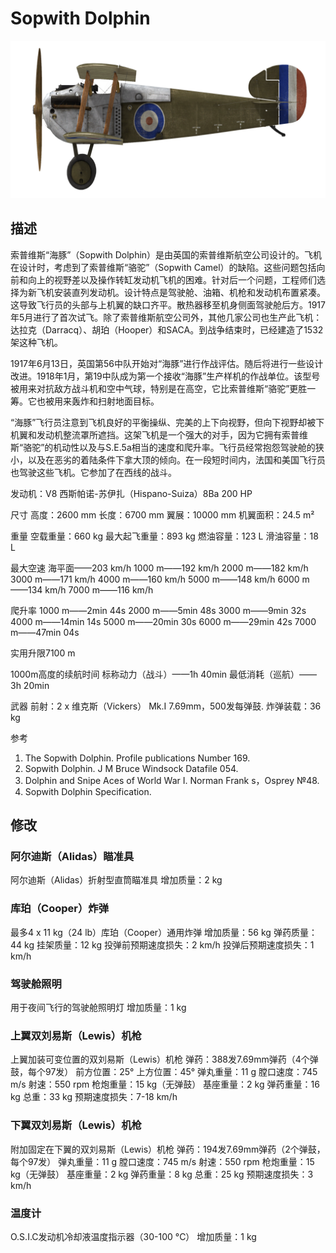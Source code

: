 # Sopwith Dolphin

![sopdolphin](../images/sopdolphin.png)

## 描述

索普维斯“海豚”（Sopwith Dolphin）是由英国的索普维斯航空公司设计的。飞机在设计时，考虑到了索普维斯“骆驼”（Sopwith Camel）的缺陷。这些问题包括向前和向上的视野差以及操作转缸发动机飞机的困难。针对后一个问题，工程师们选择为新飞机安装直列发动机。设计特点是驾驶舱、油箱、机枪和发动机布置紧凑。这导致飞行员的头部与上机翼的缺口齐平。散热器移至机身侧面驾驶舱后方。1917年5月进行了首次试飞。除了索普维斯航空公司外，其他几家公司也生产此飞机：达拉克（Darracq）、胡珀（Hooper）和SACA。到战争结束时，已经建造了1532架这种飞机。 

1917年6月13日，英国第56中队开始对“海豚”进行作战评估。随后将进行一些设计改进。1918年1月，第19中队成为第一个接收“海豚”生产样机的作战单位。该型号被用来对抗敌方战斗机和空中气球，特别是在高空，它比索普维斯“骆驼”更胜一筹。它也被用来轰炸和扫射地面目标。 

“海豚”飞行员注意到飞机良好的平衡操纵、完美的上下向视野，但向下视野却被下机翼和发动机整流罩所遮挡。这架飞机是一个强大的对手，因为它拥有索普维斯“骆驼”的机动性以及与S.E.5a相当的速度和爬升率。飞行员经常抱怨驾驶舱的狭小，以及在恶劣的着陆条件下拿大顶的倾向。在一段短时间内，法国和美国飞行员也驾驶这些飞机。它参加了在西线的战斗。 


发动机：V8 西斯帕诺-苏伊扎（Hispano-Suiza）8Ba 200 HP

尺寸
高度：2600 mm
长度：6700 mm
翼展：10000 mm
机翼面积：24.5 m²

重量
空载重量：660 kg
最大起飞重量：893 kg
燃油容量：123 L
滑油容量：18 L

最大空速
海平面——203 km/h
1000 m——192 km/h
2000 m——182 km/h
3000 m——171 km/h
4000 m——160 km/h
5000 m——148 km/h
6000 m——134 km/h
7000 m——116 km/h

爬升率
1000 m——2min 44s
2000 m——5min 48s
3000 m——9min 32s
4000 m——14min 14s
5000 m——20min 30s
6000 m——29min 42s
7000 m——47min 04s

实用升限7100 m

1000m高度的续航时间
标称动力（战斗）——1h 40min
最低消耗（巡航）——3h 20min

武器
前射：2 х 维克斯（Vickers） Mk.I 7.69mm，500发每弹鼓.
炸弹装载：36 kg

参考
1) The Sopwith Dolphin. Profile publications Number 169.
2) Sopwith Dolphin. J M Bruce Windsock Datafile 054.
3) Dolphin and Snipe Aces of World War I. Norman Frank s，Osprey №48.
4) Sopwith Dolphin Specification.

## 修改


### 阿尔迪斯（Alidas）瞄准具

阿尔迪斯（Alidas）折射型直筒瞄准具
增加质量：2 kg


### 库珀（Cooper）炸弹

最多4 x 11 kg（24 lb）库珀（Cooper）通用炸弹
增加质量：56 kg
弹药质量：44 kg
挂架质量：12 kg
投弹前预期速度损失：2 km/h
投弹后预期速度损失：1 km/h﻿

### 驾驶舱照明

用于夜间飞行的驾驶舱照明灯
增加质量：1 kg
﻿

### 上翼双刘易斯（Lewis）机枪

上翼加装可变位置的双刘易斯（Lewis）机枪
弹药：388发7.69mm弹药（4个弹鼓，每个97发）
前方位置：25°
上方位置：45°
弹丸重量：11 g
膛口速度：745 m/s
射速：550 rpm
枪炮重量：15 kg（无弹鼓）
基座重量：2 kg
弹药重量：16 kg
总重：33 kg
预期速度损失：7-18 km/h﻿

### 下翼双刘易斯（Lewis）机枪

附加固定在下翼的双刘易斯（Lewis）机枪
弹药：194发7.69mm弹药（2个弹鼓，每个97发）
弹丸重量：11 g
膛口速度：745 m/s
射速：550 rpm
枪炮重量：15 kg（无弹鼓）
基座重量：2 kg
弹药重量：8 kg
总重：25 kg
预期速度损失：3 km/h﻿

### 温度计

O.S.I.C发动机冷却液温度指示器（30-100 °C）
增加质量：1 kg